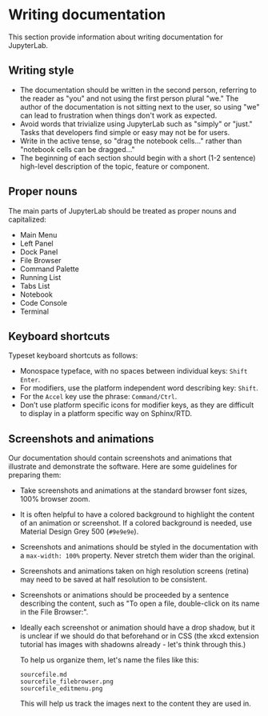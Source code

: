 # Writing documentation

This section provide information about writing documentation for JupyterLab.


## Writing style

* The documentation should be written in the second person, referring to the
  reader as "you" and not using the first person plural "we." The author of the
  documentation is not sitting next to the user, so using "we" can lead to
  frustration when things don't work as expected.
* Avoid words that trivialize using JupyterLab such as "simply" or "just." Tasks
  that developers find simple or easy may not be for users.
* Write in the active tense, so "drag the notebook cells..." rather than
  "notebook cells can be dragged..."
* The beginning of each section should begin with a short (1-2 sentence)
  high-level description of the topic, feature or component.

## Proper nouns

The main parts of JupyterLab should be treated as proper nouns and capitalized:

* Main Menu
* Left Panel
* Dock Panel
* File Browser
* Command Palette
* Running List
* Tabs List
* Notebook
* Code Console
* Terminal

## Keyboard shortcuts

Typeset keyboard shortcuts as follows:

- Monospace typeface, with no spaces between individual keys:  `Shift Enter`.
- For modifiers, use the platform independent word describing key: `Shift`.
- For the `Accel` key use the phrase:  `Command/Ctrl`.
- Don’t use platform specific icons for modifier keys, as they are difficult to
  display in a platform specific way on Sphinx/RTD.


## Screenshots and animations

Our documentation should contain screenshots and animations that illustrate and
demonstrate the software. Here are some guidelines for preparing them:

* Take screenshots and animations at the standard browser font sizes, 100%
  browser zoom.
* It is often helpful to have a colored background to highlight the content of
  an animation or screenshot. If a colored background is needed, use Material
  Design Grey 500 (`#9e9e9e`).
* Screenshots and animations should be styled in the documentation with a
  `max-width: 100%` property. Never stretch them wider than the original.
* Screenshots and animations taken on high resolution screens (retina) may need
  to be saved at half resolution to be consistent.
* Screenshots or animations should be proceeded by a sentence describing the
  content, such as "To open a file, double-click on its name in the File
  Browser:".
* Ideally each screenshot or animation should have a drop shadow, but it is unclear
  if we should do that beforehand or in CSS (the xkcd extension tutorial has images
  with shadowns already - let's think through this.)

  To help us organize them, let's name the files like this:

  ```
  sourcefile.md
  sourcefile_filebrowser.png
  sourcefile_editmenu.png
  ```

  This will help us track the images next to the content they are used in.

